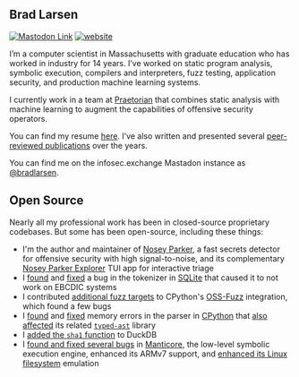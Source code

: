 ## Brad Larsen

[![Mastodon Link](https://img.shields.io/mastodon/follow/109522097799876582?domain=https%3A%2F%2Finfosec.exchange)](https://infosec.exchange/@bradlarsen)
[![website](https://img.shields.io/badge/website-bradfordlarsen.com-lightgray)](https://www.bradfordlarsen.com)

I’m a computer scientist in Massachusetts with graduate education who has worked in industry for 14 years. I’ve worked on static program analysis, symbolic execution, compilers and interpreters, fuzz testing, application security, and production machine learning systems.

I currently work in a team at [Praetorian](https://praetorian.com) that combines static analysis with machine learning to augment the capabilities of offensive security operators.

You can find my resume [here](https://bradfordlarsen.com/files/bradford-larsen-computer-scientist.pdf). I’ve also written and presented several [peer-reviewed publications](https://bradfordlarsen.com/publications/) over the years.

You can find me on the infosec.exchange Mastadon instance as <a rel="me" href="https://infosec.exchange/@bradlarsen">@bradlarsen</a>.

## Open Source

Nearly all my professional work has been in closed-source proprietary codebases. But some has been open-source, including these things:

- I'm the author and maintainer of [Nosey Parker](https://github.com/praetorian-inc/noseyparker), a fast secrets detector for offensive security with high signal-to-noise, and its complementary [Nosey Parker Explorer](https://github.com/praetorian-inc/noseyparkerexplorer) TUI app for interactive triage
- I [found](https://www.mail-archive.com/sqlite-users@mailinglists.sqlite.org/msg100687.html) and [fixed](https://www.sqlite.org/src/info/4fc6580ffa7232aa) a bug in the tokenizer in [SQLite](https://sqlite.org) that caused it to not work on EBCDIC systems
- I contributed [additional fuzz targets](https://discuss.python.org/t/contributing-fuzzing-targets-to-cpython/36833) to CPython's [OSS-Fuzz](https://github.com/google/oss-fuzz) integration, which found a few bugs
- I [found](https://bugs.python.org/issue36495) and [fixed](https://github.com/python/cpython/pull/12641) memory errors in the parser in [CPython](https://github.com/python/cpython) that [also affected](https://github.com/python/typed_ast/pull/99) its related [`typed-ast`](https://github.com/python/typed_ast) library
- I [added the `sha1` function](https://github.com/duckdb/duckdb/pull/13020) to DuckDB
- I [found and fixed several bugs](https://github.com/trailofbits/manticore/pulls?q=is%3Apr+author%3Abradlarsen) in [Manticore](https://github.com/trailofbits/manticore), the low-level symbolic execution engine, enhanced its ARMv7 support, and [enhanced its Linux filesystem](https://github.com/trailofbits/manticore/pull/1673) emulation
